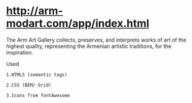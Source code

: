 # http://arm-modart.com/app/index.html

The Arm Art Gallery collects, preserves, and interprets works of art of the highest quality, representing the Armenian artistic traditions, for the inspiration.

Used

    1.HTML5 (semantic tags)

    2.CSS (BEM/ Grid)

    3.Icons from fontAwesome
